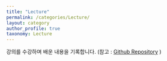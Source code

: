 ```yaml
---
title: "Lecture"
permalink: /categories/Lecture/
layout: category
author_profile: true
taxonomy: Lecture
---
```








강의를 수강하며 배운 내용을 기록합니다. (참고 : [Github Repository](https://github.com/sirzzang/LECTURE) )

